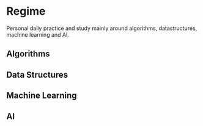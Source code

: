 # Regime

Personal daily practice and study mainly around algorithms, datastructures, machine learning and AI.

## Algorithms

## Data Structures

## Machine Learning

## AI
